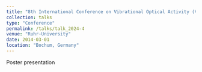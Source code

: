 ```yaml
---
title: "8th International Conference on Vibrational Optical Activity (VOA8)"
collection: talks
type: "Conference"
permalink: /talks/talk_2024-4
venue: "Ruhr-University"
date: 2014-03-01
location: "Bochum, Germany"
---
```


Poster presentation
